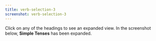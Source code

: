 ```yaml
---
title: verb-selection-3
screenshot: verb-selection-3
---
```

Click on any of the headings to see an expanded view. In the screenshot below, **Simple Tenses** has been expanded.
